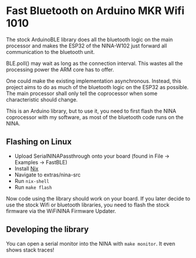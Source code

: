 # Fast Bluetooth on Arduino MKR Wifi 1010

The stock ArduinoBLE library does all the bluetooth logic on the main processor
and makes the ESP32 of the NINA-W102 just forward all communication to the
bluetooth unit.

BLE.poll() may wait as long as the connection interval. This wastes all the
processing power the ARM core has to offer.

One could make the existing implementation asynchronous. Instead, this project
aims to do as much of the bluetooth logic on the ESP32 as possible. The main
processor shall only tell the coprocessor when some characteristic should change.

This is an Arduino library, but to use it, you need to first flash the NINA
coprocessor with my software, as most of the bluetooth code runs on the NINA.

## Flashing on Linux

- Upload SerialNINAPassthrough onto your board (found in File -> Examples -> FastBLE)
- Install [Nix](https://nixos.org/nix/)
- Navigate to extras/nina-src
- Run `nix-shell`
- Run `make flash`

Now code using the library should work on your board. If you later decide to
use the stock Wifi or bluetooth libraries, you need to flash the stock firmware
via the WiFiNINA Firmware Updater.

## Developing the library

You can open a serial monitor into the NINA with `make monitor`. It even shows
stack traces!
